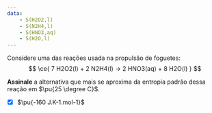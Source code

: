 ```yaml
---
data:
    - S(H2O2,l)
    - S(N2H4,l)
    - S(HNO3,aq)
    - S(H2O,l)
---
```


Considere uma das reações usada na propulsão de foguetes:
$$
    \ce{ 7 H2O2(l) + 2 N2H4(l) -> 2 HNO3(aq) + 8 H2O(l) }
$$

**Assinale** a alternativa que mais se aproxima da entropia padrão dessa reação em $\pu{25 \degree C}$.

- [x] $\pu{-160 J.K-1.mol-1}$
